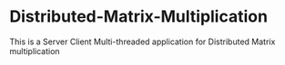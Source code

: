 # Distributed-Matrix-Multiplication

This is a Server Client Multi-threaded application for Distributed Matrix multiplication
